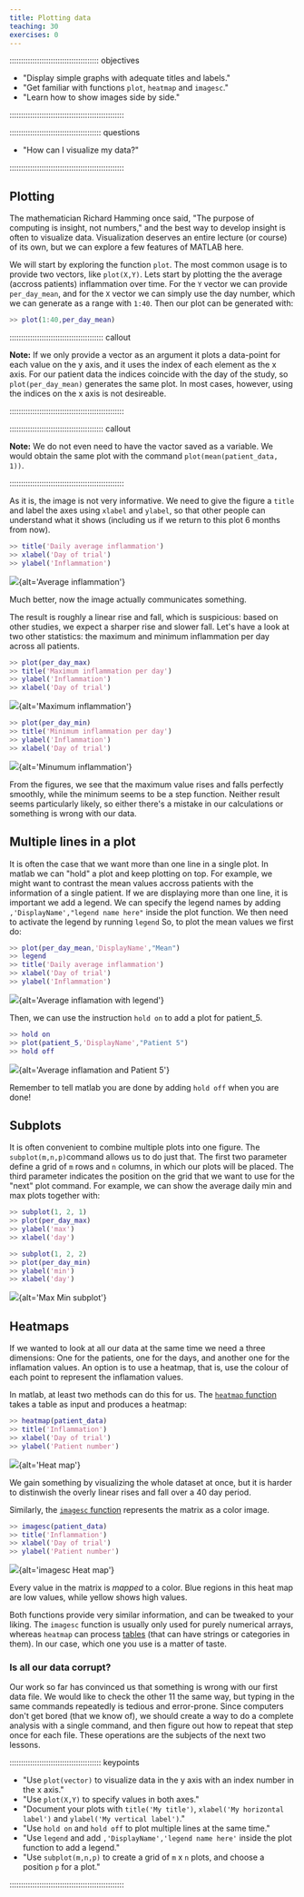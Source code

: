 ```yaml
---
title: Plotting data
teaching: 30
exercises: 0
---
```


::::::::::::::::::::::::::::::::::::::: objectives

- "Display simple graphs with adequate titles and labels."
- "Get familiar with functions `plot`, `heatmap` and `imagesc`."
- "Learn how to show images side by side."

::::::::::::::::::::::::::::::::::::::::::::::::::

:::::::::::::::::::::::::::::::::::::::: questions

- "How can I visualize my data?"

::::::::::::::::::::::::::::::::::::::::::::::::::


## Plotting
The mathematician Richard Hamming once said,
"The purpose of computing is insight, not numbers," and the best
way to develop insight is often to visualize data. Visualization
deserves an entire lecture (or course) of its own, but we can
explore a few features of MATLAB here.

We will start by exploring the function `plot`.
The most common usage is to provide two vectors, like `plot(X,Y)`.
Lets start by plotting the the average (accross patients) inflammation over time.
For the `Y` vector we can provide `per_day_mean`,
and for the `X` vector we can simply use the day number,
which we can generate as a range with `1:40`.
Then our plot can be generated with:
```matlab
>> plot(1:40,per_day_mean)
```

:::::::::::::::::::::::::::::::::::::::::  callout

**Note:** If we only provide a vector as an argument it plots a data-point for each value on the y axis,
and it uses the index of each element as the x axis.
For our patient data the indices coincide with the day of the study,
so `plot(per_day_mean)` generates the same plot.
In most cases, however, using the indices on the x axis is not desireable.

::::::::::::::::::::::::::::::::::::::::::::::::::


:::::::::::::::::::::::::::::::::::::::::  callout

**Note:** We do not even need to have the vactor saved as a variable.
We would obtain the same plot with the command `plot(mean(patient_data, 1))`.

::::::::::::::::::::::::::::::::::::::::::::::::::

As it is, the image is not very informative.
We need to give the figure a `title` and label the axes using `xlabel` and `ylabel`,
so that other people can understand what it shows
(including us if we return to this plot 6 months from now).
```matlab
>> title('Daily average inflammation')
>> xlabel('Day of trial')
>> ylabel('Inflammation')
```

![](fig/average-inflammation.png){alt='Average inflammation'}

Much better, now the image actually communicates something.

The result is roughly a linear rise and fall, which is suspicious:
based on other studies, we expect a sharper rise and slower fall.
Let's have a look at two other statistics: the maximum and minimum
inflammation per day across all patients.
```matlab
>> plot(per_day_max)
>> title('Maximum inflammation per day')
>> ylabel('Inflammation')
>> xlabel('Day of trial')
```

![](fig/max-inflammation.png){alt='Maximum inflammation'}

```matlab
>> plot(per_day_min)
>> title('Minimum inflammation per day')
>> ylabel('Inflammation')
>> xlabel('Day of trial')
```

![](fig/min-inflammation.png){alt='Minumum inflammation'}

From the figures, we see that the maximum value rises and falls perfectly
smoothly, while the minimum seems to be a step function. Neither result
seems particularly likely, so either there's a mistake in our
calculations or something is wrong with our data.

## Multiple lines in a plot

It is often the case that we want more than one line in a single plot.
In matlab we can "hold" a plot and keep plotting on top.
For example, we might want to contrast the mean values accross patients
with the information of a single patient.
If we are displaying more than one line, it is important we add a legend.
We can specify the legend names by adding `,'DisplayName',"legend name here"`
inside the plot function. We then need to activate the legend by running `legend`
So, to plot the mean values we first do:
```matlab
>> plot(per_day_mean,'DisplayName',"Mean")
>> legend
>> title('Daily average inflammation')
>> xlabel('Day of trial')
>> ylabel('Inflammation')
```

![](fig/average_inflammation_with_legend.png){alt='Average inflamation with legend'}

Then, we can use the instruction `hold on` to add a plot for patient_5.
```matlab
>> hold on
>> plot(patient_5,'DisplayName',"Patient 5")
>> hold off
```

![](fig/average_inflammation_and_patient_5_with_legend.png){alt='Average inflamation and Patient 5'}

Remember to tell matlab you are done by adding `hold off` when you are done!


## Subplots

It is often convenient to combine multiple plots into one figure.
The `subplot(m,n,p)`command allows us to do just that.
The first two parameter define a grid of `m` rows and `n` columns,
in which our plots will be placed.
The third parameter indicates the position on the grid that we want to use for the "next" plot command.
For example, we can show the average daily min and max plots together with:
```matlab
>> subplot(1, 2, 1)
>> plot(per_day_max)
>> ylabel('max')
>> xlabel('day')

>> subplot(1, 2, 2)
>> plot(per_day_min)
>> ylabel('min')
>> xlabel('day')
```

![](fig/max-min-subplot.png){alt='Max Min subplot'}



## Heatmaps

If we wanted to look at all our data at the same time we need a three dimensions:
One for the patients, one for the days, and another one for the inflamation values.
An option is to use a heatmap, that is, use the colour of each point to represent the inflamation values.

In matlab, at least two methods can do this for us. 
The [`heatmap` function](https://uk.mathworks.com/help/matlab/ref/heatmap.html)
takes a table as input and produces a heatmap:
```matlab
>> heatmap(patient_data)
>> title('Inflammation')
>> xlabel('Day of trial')
>> ylabel('Patient number')
```

![](fig/heatmap.png){alt='Heat map'}

We gain something by visualizing the whole dataset at once,
but it is harder to distinwish the overly linear rises and fall over a 40 day period.

Similarly, the [`imagesc` function](https://uk.mathworks.com/help/matlab/ref/imagesc.html)
represents the matrix as a color image. 
```matlab
>> imagesc(patient_data)
>> title('Inflammation')
>> xlabel('Day of trial')
>> ylabel('Patient number')
```

![](fig/inflammation-heatmap.png){alt='imagesc Heat map'}

Every value in the matrix is *mapped* to a color. 
Blue regions in this heat map are low values, while yellow shows high values.

Both functions provide very similar information, and can be tweaked to your liking.
The `imagesc` function is usually only used for purely numerical arrays,
whereas `heatmap` can process [tables](https://uk.mathworks.com/help/matlab/ref/table.html)
(that can have strings or categories in them).
In our case, which one you use is a matter of taste.

### Is all our data corrupt?
Our work so far has convinced us that something is wrong with our
first data file. We would like to check the other 11 the same way,
but typing in the same commands repeatedly is tedious and error-prone.
Since computers don't get bored (that we know of), we should create a
way to do a complete analysis with a single command, and then figure out
how to repeat that step once for each file. These operations are the
subjects of the next two lessons.



:::::::::::::::::::::::::::::::::::::::: keypoints

- "Use `plot(vector)` to visualize data in the y axis with an index number in the x axis."
- "Use `plot(X,Y)` to specify values in both axes."
- "Document your plots with `title('My title')`, `xlabel('My horizontal label')` and `ylabel('My vertical label')`."
- "Use `hold on` and `hold off` to plot multiple lines at the same time."
- "Use `legend` and add `,'DisplayName','legend name here'` inside the plot function to add a legend."
- "Use `subplot(m,n,p)` to create a grid of `m` x `n` plots, and choose a position `p` for a plot."

::::::::::::::::::::::::::::::::::::::::::::::::::
